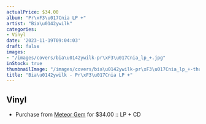 ```yaml
---
actualPrice: $34.00
album: "Pr\xF3\u017Cnia LP +"
artist: "Bia\u0142ywilk"
categories:
- Vinyl
date: '2023-11-19T09:04:03'
draft: false
images:
- "/images/covers/bia\u0142ywilk-pr\xF3\u017Cnia_lp_+.jpg"
inStock: true
thumbnailImage: "/images/covers/bia\u0142ywilk-pr\xF3\u017Cnia_lp_+-thumb.jpg"
title: "Bia\u0142ywilk - Pr\xF3\u017Cnia LP +"
---
```


## Vinyl
* Purchase from [Meteor Gem](https://meteor-gem.com/products/bialywilk-proznia-lp-cd) for $34.00 :: LP + CD

